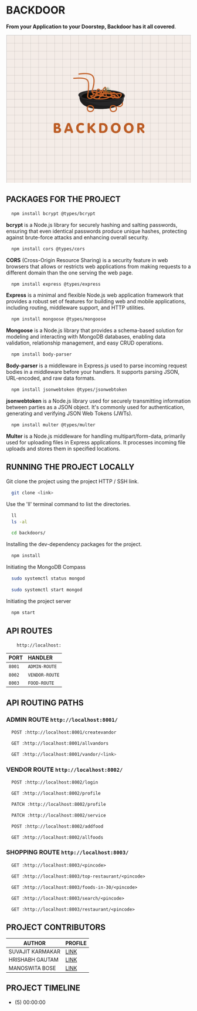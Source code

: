 # BACKDOOR 
**From your Application to your Doorstep, Backdoor has it all covered**.

![Logo](images/backdoor-brand-logo.png)


## PACKAGES FOR THE PROJECT

```bash
  npm install bcrypt @types/bcrypt
```
**bcrypt** is a Node.js library for securely hashing and salting passwords, ensuring that even identical passwords produce unique hashes, protecting against brute-force attacks and enhancing overall security.

```bash
  npm install cors @types/cors
```
**CORS** (Cross-Origin Resource Sharing) is a security feature in web browsers that allows or restricts web applications from making requests to a different domain than the one serving the web page.

```bash
  npm install express @types/express
```
**Express** is a minimal and flexible Node.js web application framework that provides a robust set of features for building web and mobile applications, including routing, middleware support, and HTTP utilities.

```bash
  npm install mongoose @types/mongoose
```
**Mongoose** is a Node.js library that provides a schema-based solution for modeling and interacting with MongoDB databases, enabling data validation, relationship management, and easy CRUD operations.

```bash
  npm install body-parser
```
**Body-parser** is a middleware in Express.js used to parse incoming request bodies in a middleware before your handlers. It supports parsing JSON, URL-encoded, and raw data formats.

```bash
  npm install jsonwebtoken @types/jsonwebtoken
```
**jsonwebtoken** is a Node.js library used for securely transmitting information between parties as a JSON object. It's commonly used for authentication, generating and verifying JSON Web Tokens (JWTs).

```bash
  npm install multer @types/multer
```
**Multer** is a Node.js middleware for handling multipart/form-data, primarily used for uploading files in Express applications. It processes incoming file uploads and stores them in specified locations.


## RUNNING THE PROJECT LOCALLY 
Git clone the project using the project HTTP / SSH link.

```bash
  git clone <link>
```
Use the 'll' terminal command to list the directories.
```bash
  ll
  ls -al
```
```bash
  cd backdoors/
```
Installing the dev-dependency packages for the project.
```bash
  npm install
```
Initiating the MongoDB Compass
```bash
  sudo systemctl status mongod
```
```bash
  sudo systemctl start mongod
```
Initiating the project server
```bash
  npm start
```

## API ROUTES

```http
    http://localhost:
```

| PORT | HANDLER     | 
| :-------- | :------- | 
| `8001` | `ADMIN-ROUTE` | 
| `8002` | `VENDOR-ROUTE` | 
| `8003` | `FOOD-ROUTE` | 


## API ROUTING PATHS

### ADMIN ROUTE `http://localhost:8001/`

```http
  POST :http://localhost:8001/createvandor
```
```http
  GET :http://localhost:8001/allvandors
```
```bash
  GET :http://localhost:8001/vandor/<link>
```

### VENDOR ROUTE `http://localhost:8002/`
```http 
  POST :http://localhost:8002/login
```
```http
  GET :http://localhost:8002/profile
```
```http
  PATCH :http://localhost:8002/profile
```
```http
  PATCH :http://localhost:8002/service
```
```http
  POST :http://localhost:8002/addfood
```
```http
  GET :http://localhost:8002/allfoods 
```

### SHOPPING ROUTE `http://localhost:8003/`
```http
  GET :http://localhost:8003/<pincode>
```
```http
  GET :http://localhost:8003/top-restaurant/<pincode>
```
```http
  GET :http://localhost:8003/foods-in-30/<pincode>
```
```http
  GET :http://localhost:8003/search/<pincode>
```
```http
  GET :http://localhost:8003/restaurant/<pincode>
```


## PROJECT CONTRIBUTORS 

| AUTHOR               | PROFILE                                    |
|--------------------|------------------------------------------------|
| SUVAJIT KARMAKAR  | [LINK](https://github.com/SUVAJIT-KARMAKAR) |
| HRISHABH GAUTAM   | [LINK](https://github.com/hrishabh-16)       |
| MANOSWITA BOSE     | [LINK](https://github.com/manoswita2501)       |

## PROJECT TIMELINE 
- (5) 00:00:00






